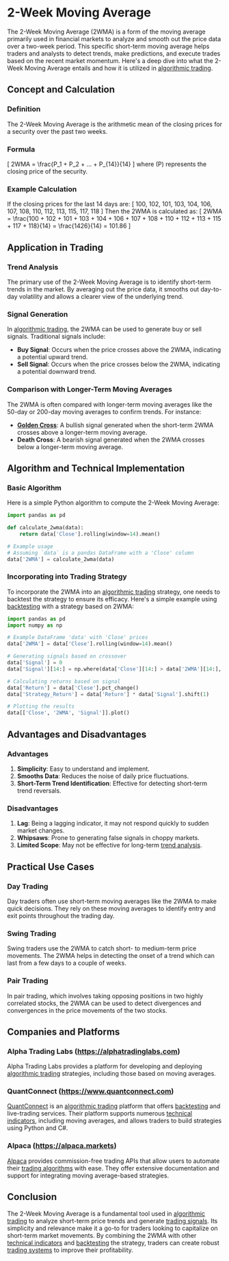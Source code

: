 # 2-Week Moving Average

The 2-Week Moving Average (2WMA) is a form of the moving average primarily used in financial markets to analyze and smooth out the price data over a two-week period. This specific short-term moving average helps traders and analysts to detect trends, make predictions, and execute trades based on the recent market momentum. Here's a deep dive into what the 2-Week Moving Average entails and how it is utilized in [algorithmic trading](../a/algorithmic_trading.md).

## Concept and Calculation

### Definition
The 2-Week Moving Average is the arithmetic mean of the closing prices for a security over the past two weeks.

### Formula
\[
2WMA = \frac{P_1 + P_2 + ... + P_{14}}{14}
\]
where \(P\) represents the closing price of the security.

### Example Calculation
If the closing prices for the last 14 days are:
\[ 100, 102, 101, 103, 104, 106, 107, 108, 110, 112, 113, 115, 117, 118 \]
Then the 2WMA is calculated as:
\[
2WMA = \frac{100 + 102 + 101 + 103 + 104 + 106 + 107 + 108 + 110 + 112 + 113 + 115 + 117 + 118}{14} = \frac{1426}{14} = 101.86
\]

## Application in Trading

### Trend Analysis
The primary use of the 2-Week Moving Average is to identify short-term trends in the market. By averaging out the price data, it smooths out day-to-day volatility and allows a clearer view of the underlying trend.

### Signal Generation
In [algorithmic trading](../a/algorithmic_trading.md), the 2WMA can be used to generate buy or sell signals. Traditional signals include:
- **Buy Signal**: Occurs when the price crosses above the 2WMA, indicating a potential upward trend.
- **Sell Signal**: Occurs when the price crosses below the 2WMA, indicating a potential downward trend.

### Comparison with Longer-Term Moving Averages
The 2WMA is often compared with longer-term moving averages like the 50-day or 200-day moving averages to confirm trends. For instance:
- **[Golden Cross](../g/golden_cross.md)**: A bullish signal generated when the short-term 2WMA crosses above a longer-term moving average.
- **Death Cross**: A bearish signal generated when the 2WMA crosses below a longer-term moving average.

## Algorithm and Technical Implementation

### Basic Algorithm

Here is a simple Python algorithm to compute the 2-Week Moving Average:

```python
import pandas as pd

def calculate_2wma(data):
    return data['Close'].rolling(window=14).mean()

# Example usage
# Assuming `data` is a pandas DataFrame with a 'Close' column
data['2WMA'] = calculate_2wma(data)
```

### Incorporating into Trading Strategy
To incorporate the 2WMA into an [algorithmic trading](../a/algorithmic_trading.md) strategy, one needs to backtest the strategy to ensure its efficacy. Here's a simple example using [backtesting](../b/backtesting.md) with a strategy based on 2WMA:

```python
import pandas as pd
import numpy as np

# Example DataFrame 'data' with 'Close' prices
data['2WMA'] = data['Close'].rolling(window=14).mean()

# Generating signals based on crossover
data['Signal'] = 0
data['Signal'][14:] = np.where(data['Close'][14:] > data['2WMA'][14:], 1, -1)

# Calculating returns based on signal
data['Return'] = data['Close'].pct_change()
data['Strategy_Return'] = data['Return'] * data['Signal'].shift(1)

# Plotting the results
data[['Close', '2WMA', 'Signal']].plot()
```

## Advantages and Disadvantages

### Advantages
1. **Simplicity**: Easy to understand and implement.
2. **Smooths Data**: Reduces the noise of daily price fluctuations.
3. **Short-Term Trend Identification**: Effective for detecting short-term trend reversals.

### Disadvantages
1. **Lag**: Being a lagging indicator, it may not respond quickly to sudden market changes.
2. **Whipsaws**: Prone to generating false signals in choppy markets.
3. **Limited Scope**: May not be effective for long-term [trend analysis](../t/trend_analysis.md).

## Practical Use Cases

### Day Trading
Day traders often use short-term moving averages like the 2WMA to make quick decisions. They rely on these moving averages to identify entry and exit points throughout the trading day.

### Swing Trading
Swing traders use the 2WMA to catch short- to medium-term price movements. The 2WMA helps in detecting the onset of a trend which can last from a few days to a couple of weeks.

### Pair Trading
In pair trading, which involves taking opposing positions in two highly correlated stocks, the 2WMA can be used to detect divergences and convergences in the price movements of the two stocks.

## Companies and Platforms

### Alpha Trading Labs (https://alphatradinglabs.com)
Alpha Trading Labs provides a platform for developing and deploying [algorithmic trading](../a/algorithmic_trading.md) strategies, including those based on moving averages.

### QuantConnect (https://www.quantconnect.com)
[QuantConnect](../q/quantconnect.md) is an [algorithmic trading](../a/algorithmic_trading.md) platform that offers [backtesting](../b/backtesting.md) and live-trading services. Their platform supports numerous [technical indicators](../t/technical_indicators.md), including moving averages, and allows traders to build strategies using Python and C#.

### Alpaca (https://alpaca.markets)
[Alpaca](../a/alpaca.md) provides commission-free trading APIs that allow users to automate their [trading algorithms](../t/trading_algorithms.md) with ease. They offer extensive documentation and support for integrating moving average-based strategies.

## Conclusion

The 2-Week Moving Average is a fundamental tool used in [algorithmic trading](../a/algorithmic_trading.md) to analyze short-term price trends and generate [trading signals](../t/trading_signals.md). Its simplicity and relevance make it a go-to for traders looking to capitalize on short-term market movements. By combining the 2WMA with other [technical indicators](../t/technical_indicators.md) and [backtesting](../b/backtesting.md) the strategy, traders can create robust [trading systems](../t/trading_systems.md) to improve their profitability.